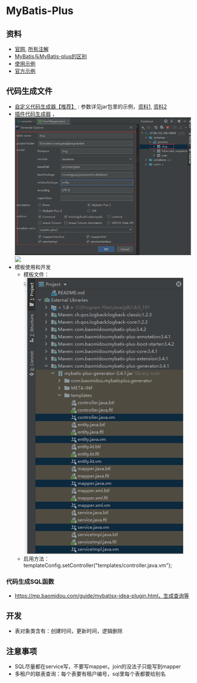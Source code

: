 # MyBatis-Plus
## 资料
* [官网](https://mp.baomidou.com/guide/quick-start.html), [所有注解](https://mp.baomidou.com/guide/annotation.html#tablename)
* [MyBatis与MyBatis-plus的区别](https://www.jianshu.com/p/8556c8468241)
* [使用示例](https://www.cnblogs.com/l-y-h/p/12859477.html)
* [官方示例](https://gitee.com/baomidou/mybatis-plus-samples)

## 代码生成文件
* [自定义代码生成器【推荐】](https://gitee.com/qiya365/longquan/code.generator) : 参数详见jar包里的示例，[资料1](https://mp.baomidou.com/guide/generator.html), [资料2](https://juejin.cn/post/6844904190683119629)
* [插件代码生成器](https://mp.baomidou.com/guide/mybatisx-idea-plugin.html) ， ![](../s/third/mp/codegenerator.png)
![](./s/database-mp/codegenerator.png)
* 模板使用和开发
    * 模板文件：![](../s/third/mp/tpl.png)
    * 启用方法：templateConfig.setController("templates/controller.java.vm");

### 代码生成SQL函数
* https://mp.baomidou.com/guide/mybatisx-idea-plugin.html，生成查询等

## 开发
* 表对象类含有：创建时间，更新时间，逻辑删除

## 注意事项
* SQL尽量都在service写，不要写mapper。join的没法子只能写到mapper
* 多租户的联表查询：每个表要有租户编号，sql里每个表都要给别名
